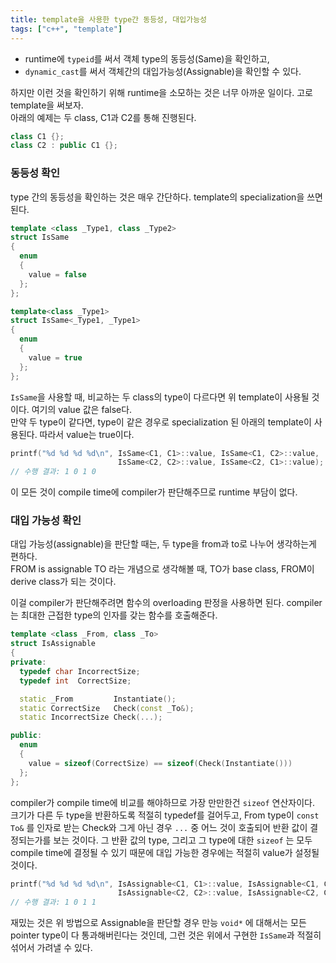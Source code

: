 ```yaml
---
title: template을 사용한 type간 동등성, 대입가능성
tags: ["c++", "template"]
---
```


- runtime에 `typeid`를 써서 객체 type의 동등성(Same)을 확인하고,
- `dynamic_cast`를 써서 객체간의 대입가능성(Assignable)을 확인할 수 있다.

하지만 이런 것을 확인하기 위해 runtime을 소모하는 것은 너무 아까운 일이다. 고로 template을 써보자.  
아래의 예제는 두 class, C1과 C2를 통해 진행된다.

```cpp
class C1 {};
class C2 : public C1 {};
```

### 동등성 확인

type 간의 동등성을 확인하는 것은 매우 간단하다. template의 specialization을 쓰면 된다.

```cpp
template <class _Type1, class _Type2>
struct IsSame
{
  enum
  {
    value = false
  };
};

template<class _Type1>
struct IsSame<_Type1, _Type1>
{
  enum
  {
    value = true
  };
};
```

`IsSame`을 사용할 때, 비교하는 두 class의 type이 다르다면 위 template이 사용될 것이다. 여기의 value 값은 false다.  
만약 두 type이 같다면, type이 같은 경우로 specialization 된 아래의 template이 사용된다. 따라서 value는 true이다.

```cpp
printf("%d %d %d %d\n", IsSame<C1, C1>::value, IsSame<C1, C2>::value,
                        IsSame<C2, C2>::value, IsSame<C2, C1>::value);
// 수행 결과: 1 0 1 0
```

이 모든 것이 compile time에 compiler가 판단해주므로 runtime 부담이 없다.

### 대입 가능성 확인

대입 가능성(assignable)을 판단할 때는, 두 type을 from과 to로 나누어 생각하는게 편하다.  
FROM is assignable TO 라는 개념으로 생각해볼 때, TO가 base class, FROM이 derive class가 되는 것이다.

이걸 compiler가 판단해주려면 함수의 overloading 판정을 사용하면 된다.
compiler는 최대한 근접한 type의 인자를 갖는 함수를 호출해준다.

```cpp
template <class _From, class _To>
struct IsAssignable
{
private:
  typedef char IncorrectSize;
  typedef int  CorrectSize;

  static _From         Instantiate();
  static CorrectSize   Check(const _To&);
  static IncorrectSize Check(...);

public:
  enum
  {
    value = sizeof(CorrectSize) == sizeof(Check(Instantiate()))
  };
};
```

compiler가 compile time에 비교를 해야하므로 가장 만만한건 `sizeof` 연산자이다.  
크기가 다른 두 type을 반환하도록 적절히 typedef를 걸어두고, From type이 `const To&` 를 인자로 받는 Check와 그게 아닌 경우 `...` 중 어느 것이 호출되어 반환 값이 결정되는가를 보는 것이다. 그 반환 값의 type, 그리고 그 type에 대한 `sizeof` 는 모두 compile time에 결정될 수 있기 때문에 대입 가능한 경우에는 적절히 value가 설정될 것이다.

```cpp
printf("%d %d %d %d\n", IsAssignable<C1, C1>::value, IsAssignable<C1, C2>::value,
                        IsAssignable<C2, C2>::value, IsAssignable<C2, C1>::value);
// 수행 결과: 1 0 1 1
```

재밌는 것은 위 방법으로 Assignable을 판단할 경우 만능 `void*` 에 대해서는 모든 pointer type이 다 통과해버린다는 것인데, 그런 것은 위에서 구현한 `IsSame`과 적절히 섞어서 가려낼 수 있다.
